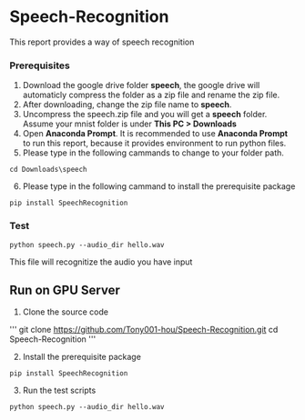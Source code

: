 # Speech-Recognition

This report provides a way of speech recognition


### Prerequisites

1. Download the google drive folder **speech**, the google drive will automaticly compress the folder as a zip file and rename the zip file.
2. After downloading, change the zip file name to **speech**.
3. Uncompress the speech.zip file and you will get a **speech** folder.  Assume your mnist folder is under **This PC > Downloads**
4. Open **Anaconda Prompt**. It is recommended to use **Anaconda Prompt** to run this report, because it provides environment to run python files.
5. Please type in the following cammands to change to your folder path. 

```
cd Downloads\speech
```

6. Please type in the following cammand to install the prerequisite package

```
pip install SpeechRecognition
```

### Test
```
python speech.py --audio_dir hello.wav
```

This file will recognitize the audio you have input

## Run on GPU Server
1. Clone the source code 

'''
git clone https://github.com/Tony001-hou/Speech-Recognition.git
cd Speech-Recognition
'''

2. Install the prerequisite package
```
pip install SpeechRecognition
```

3. Run the test scripts 
```
python speech.py --audio_dir hello.wav
```


